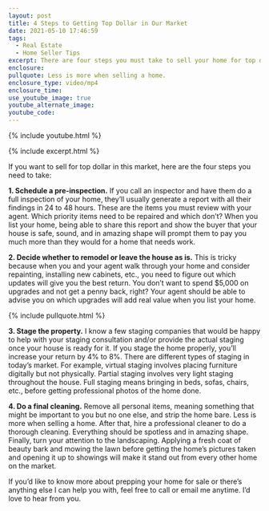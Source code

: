 ```yaml
---
layout: post
title: 4 Steps to Getting Top Dollar in Our Market
date: 2021-05-10 17:46:59
tags:
  - Real Estate
  - Home Seller Tips
excerpt: There are four steps you must take to sell your home for top dollar.
enclosure:
pullquote: Less is more when selling a home.
enclosure_type: video/mp4
enclosure_time:
use_youtube_image: true
youtube_alternate_image:
youtube_code:
---
```

{% include youtube.html %}

{% include excerpt.html %}

If you want to sell for top dollar in this market, here are the four steps you need to take:

**1\. Schedule a pre-inspection.** If you call an inspector and have them do a full inspection of your home, they’ll usually generate a report with all their findings in 24 to 48 hours. These are the items you must review with your agent. Which priority items need to be repaired and which don’t? When you list your home, being able to share this report and show the buyer that your house is safe, sound, and in amazing shape will prompt them to pay you much more than they would for a home that needs work.&nbsp;

**2\. Decide whether to remodel or leave the house as is.** This is tricky because when you and your agent walk through your home and consider repainting, installing new cabinets, etc., you need to figure out which updates will give you the best return. You don’t want to spend $5,000 on upgrades and not get a penny back, right? Your agent should be able to advise you on which upgrades will add real value when you list your home.

{% include pullquote.html %}

**3\. Stage the property.** I know a few staging companies that would be happy to help with your staging consultation and/or provide the actual staging once your house is ready for it. If you stage the home properly, you’ll increase your return by 4% to 8%. There are different types of staging in today’s market. For example, virtual staging involves placing furniture digitally but not physically. Partial staging involves very light staging throughout the house. Full staging means bringing in beds, sofas, chairs, etc., before getting professional photos of the home done.&nbsp;

**4\. Do a final cleaning.** Remove all personal items, meaning something that might be important to you but no one else, and strip the home bare. Less is more when selling a home. After that, hire a professional cleaner to do a thorough cleaning. Everything should be spotless and in amazing shape. Finally, turn your attention to the landscaping. Applying a fresh coat of beauty bark and mowing the lawn before getting the home’s pictures taken and opening it up to showings will make it stand out from every other home on the market.&nbsp;

If you’d like to know more about prepping your home for sale or there’s anything else I can help you with, feel free to call or email me anytime. I’d love to hear from you.
